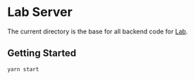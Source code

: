 # Lab Server

The current directory is the base for all backend code for
[Lab](https://github.com/UCLA-Creative-Labs/lab.git).

## Getting Started

```sh
yarn start
```